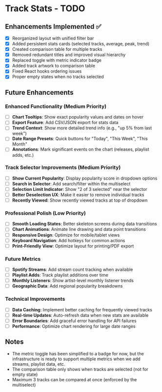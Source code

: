 # Track Stats - TODO

## Enhancements Implemented ✅

- [x] Reorganized layout with unified filter bar
- [x] Added persistent stats cards (selected tracks, average, peak, trend)
- [x] Created comparison table for multiple tracks
- [x] Removed redundant titles and improved visual hierarchy
- [x] Replaced toggle with metric indicator badge
- [x] Added track artwork to comparison table
- [x] Fixed React hooks ordering issues
- [x] Proper empty states when no tracks selected

## Future Enhancements

### Enhanced Functionality (Medium Priority)

- [ ] **Chart Tooltips**: Show exact popularity values and dates on hover
- [ ] **Export Feature**: Add CSV/JSON export for stats data
- [ ] **Trend Context**: Show more detailed trend info (e.g., "up 5% from last week")
- [ ] **Date Range Presets**: Quick buttons for "Today", "This Week", "This Month"
- [ ] **Annotations**: Mark significant events on the chart (releases, playlist adds, etc.)

### Track Selector Improvements (Medium Priority)

- [ ] **Show Current Popularity**: Display popularity score in dropdown options
- [ ] **Search in Selector**: Add search/filter within the multiselect
- [ ] **Selection Limit Indicator**: Show "2 of 3 selected" near the selector
- [ ] **Better Deselection UX**: Make it easier to remove individual tracks
- [ ] **Recently Viewed**: Show recently viewed tracks at top of dropdown

### Professional Polish (Low Priority)

- [ ] **Smooth Loading States**: Better skeleton screens during data transitions
- [ ] **Chart Animations**: Animate line drawing and data point transitions
- [ ] **Responsive Design**: Optimize for mobile/tablet views
- [ ] **Keyboard Navigation**: Add hotkeys for common actions
- [ ] **Print-Friendly View**: Optimize layout for printing/PDF export

### Future Metrics

- [ ] **Spotify Streams**: Add stream count tracking when available
- [ ] **Playlist Adds**: Track playlist additions over time
- [ ] **Monthly Listeners**: Show artist-level monthly listener trends
- [ ] **Geographic Data**: Add regional popularity breakdowns

### Technical Improvements

- [ ] **Data Caching**: Implement better caching for frequently viewed tracks
- [ ] **Real-time Updates**: Auto-refresh data when new stats are available
- [ ] **Error Boundaries**: Add graceful error handling for API failures
- [ ] **Performance**: Optimize chart rendering for large date ranges

## Notes

- The metric toggle has been simplified to a badge for now, but the infrastructure is ready to support multiple metrics when we add streams, playlist data, etc.
- The comparison table only shows when tracks are selected (not for empty state)
- Maximum 3 tracks can be compared at once (enforced by the multiselect)
